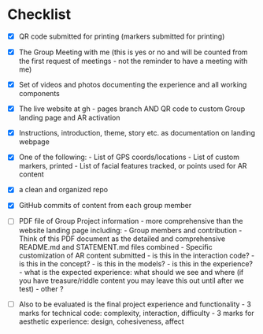 # Checklist

- [x] QR code submitted for printing (markers submitted for printing)
   
- [x] The Group Meeting with me (this is yes or no and will be counted from the first request of meetings - not the reminder to have a meeting with me)

- [X] Set of videos and photos documenting the experience and all working components

- [x] The live website at gh - pages branch AND QR code to custom Group landing page and AR activation
   
- [x] Instructions, introduction, theme, story etc. as documentation on landing webpage

- [x] One of the following:
      -  List of GPS coords/locations
      -  List of custom markers, printed
      -  List of facial features tracked, or points used for AR content

- [X] a clean and organized repo

- [x] GitHub commits of content from each group member

- [ ] PDF file of Group Project information - more comprehensive than the website landing page including:
       - Group members and contribution
       - Think of this PDF document as the detailed and comprehensive README.md and STATEMENT.md files combined
       - Specific customization of AR content submitted
           - is this in the interaction code?
           - is this in the concept?
           - is this in the models?
           - is this in the experience?
           - what is the expected experience: what should we see and where (if you have treasure/riddle content you may leave this out until after we test)
           - other ?
           
- [ ] Also to be evaluated is the final project experience and functionality
       - 3 marks for technical code: complexity, interaction, difficulty
       - 3 marks for aesthetic experience: design, cohesiveness, affect
